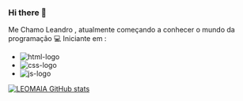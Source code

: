 ### Hi there 👋

Me Chamo Leandro , atualmente começando a conhecer o mundo da programação 💻
Iniciante em :
<br>

- <img src="https://img.shields.io/badge/HTML5-E34F26?style=for-the-badge&logo=html5&logoColor=white" alt= "html-logo">
- <img src="https://img.shields.io/badge/CSS3-1572B6?style=for-the-badge&logo=css3&logoColor=white" alt= "css-logo">
- <img src="https://img.shields.io/badge/JavaScript-F7DF1E?style=for-the-badge&logo=javascript&logoColor=black" alt="js-logo">

[![LEOMAIA GitHub stats](https://github-readme-stats.vercel.app/api?username=leomaia92)](https://github.com/anuraghazra/github-readme-stats)
